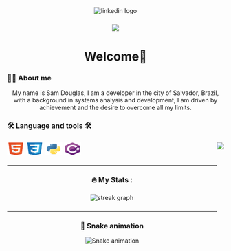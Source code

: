 <div align="center">
 <img src="https://img.shields.io/static/v1?message=LinkedIn&logo=linkedin&label=&color=0077B5&logoColor=white&labelColor=&style=for-the-badge" height="25" alt="linkedin logo" />

###



###

<div align="center">
  <img src="https://visitor-badge.laobi.icu/badge?page_id=Sam-Douglas.Sam-Douglas&"  />
</div>

###

<h1 align="center">Welcome👋</h1>

###

<h3 align="left">👩‍💻 About me</h3>
My name is Sam Douglas, I am a developer in the city of Salvador, Brazil, with a background in systems analysis and development, I am driven by achievement and the desire to overcome all my limits.


###


###

<h3 align="left">🛠 Language and tools 🛠</h3>

###

<div align="left">
 <img align="center" alt="okingsaam-HTML" height="30" width="40" src="https://raw.githubusercontent.com/devicons/devicon/master/icons/html5/html5-original.svg">
  <img align="center" alt="okingsaam-CSS" height="30" width="40" src="https://raw.githubusercontent.com/devicons/devicon/master/icons/css3/css3-original.svg">
  <img align="center" alt="okingsaam-Python" height="30" width="40" src="https://raw.githubusercontent.com/devicons/devicon/master/icons/python/python-original.svg">
  <img align="center" alt="okingsaams-Csharp" height="30" width="40" src="https://raw.githubusercontent.com/devicons/devicon/master/icons/csharp/csharp-original.svg">
  <img align="right" height="350" src="https://media0.giphy.com/media/v1.Y2lkPTc5MGI3NjExZ3phenM5NHlmZmh3bXF5ZGt6eGFvMWRjYW43bm9oZGp1aDdtNDNmZyZlcD12MV9pbnRlcm5hbF9naWZfYnlfaWQmY3Q9Zw/3oKIPnAiaMCws8nOsE/giphy.gif" />



</div>

###

---
<h3 align="center">🔥   My Stats :</h3>

###

<div align="center">
  <img src="https://streak-stats.demolab.com?user=okingsaam&locale=en&mode=daily&theme=dark&hide_border=false&border_radius=5&order=3" height="220" alt="streak graph"  />
</div>

###
---

### 🐍 Snake animation

![Snake animation](https://raw.githubusercontent.com/okingsaam/okingsaam/output/snake.svg)
